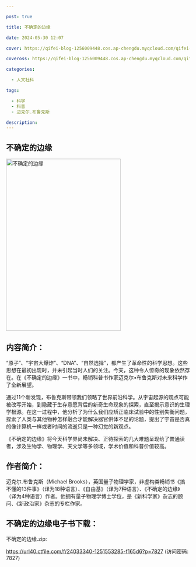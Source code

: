 ```yaml
---

post: true

title: 不确定的边缘

date: 2024-05-30 12:07

cover: https://qifei-blog-1256009448.cos.ap-chengdu.myqcloud.com/qifei-blog/s33710415.jpg

coveross: https://qifei-blog-1256009448.cos.ap-chengdu.myqcloud.com/qifei-blog/s33710415.jpg

categories:

  - 人文社科

tags:

  - 科学
  - 科普
  - 迈克尔.布鲁克斯

description:
---
```


## 不确定的边缘

<img alt="不确定的边缘" class="aligncenter loading" data-was-processed="true" decoding="async" fetchpriority="high" height="471" src="https://qifei-blog-1256009448.cos.ap-chengdu.myqcloud.com/qifei-blog/s33710415.jpg" style="cursor: zoom-in;" width="314"/>

## 内容简介：

“原子”、“宇宙大爆炸”、“DNA”、“自然选择”，都产生了革命性的科学思想。这些思想在最初出现时，并未引起当时人们的关注。今天，这种令人惊奇的现象依然存在。在《不确定的边缘》一书中，畅销科普书作家迈克尔•布鲁克斯对未来科学作了全新展望。

通过11个新发现，布鲁克斯带领我们领略了世界前沿科学。从宇宙起源的观点可能被改写开始，到隐藏于生存意愿背后的新奇生命现象的探索，直至揭示意识的生理学根源。在这一过程中，他分析了为什么我们应矫正临床试验中的性别失衡问题，探索了人类与其他物种怎样融合才能解决器官供体不足的论题，提出了宇宙是否真的像计算机一样或者时间的流逝只是一种幻觉的新观点。

《不确定的边缘》将今天科学界尚未解决、正待探索的几大难题呈现给了普通读者，涉及生物学、物理学、天文学等多领域，学术价值和科普价值较高。

## 作者简介：

迈克尔.布鲁克斯（Michael Brooks），英国量子物理学家，非虚构类畅销书《搞不懂的13件事》（译为18种语言）、《自由基》（译为7种语言）、《不确定的边缘》（译为4种语言）作者。他拥有量子物理学博士学位，是《新科学家》杂志的顾问、《新政治家》杂志的专栏作家。

## 不确定的边缘电子书下载：

不确定的边缘.zip: 

https://url40.ctfile.com/f/24033340-1251553285-f165d6?p=7827 (访问密码: 7827)
